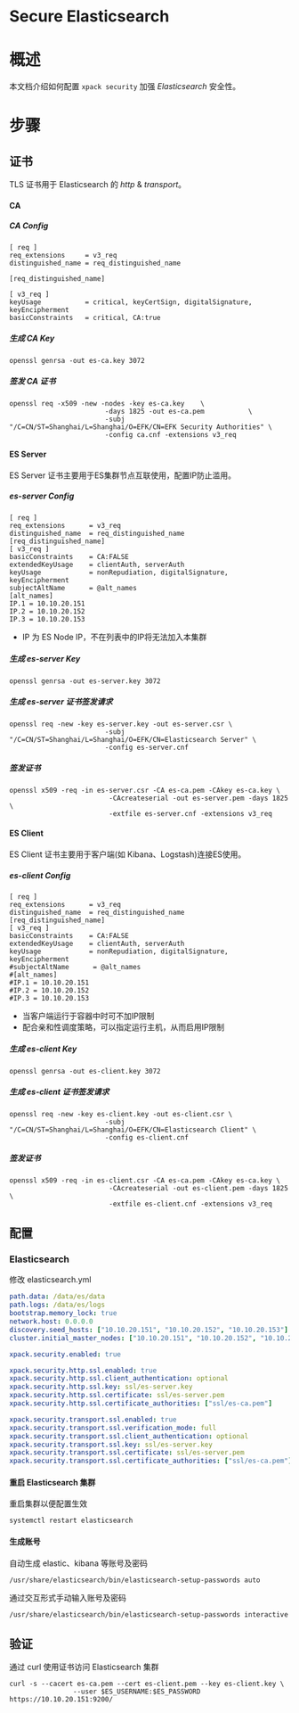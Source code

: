 # Secure Elasticsearch



# 概述

本文档介绍如何配置 `xpack security` 加强 *Elasticsearch* 安全性。


# 步骤


## 证书

TLS 证书用于 Elasticsearch 的 *http* & *transport*。


#### CA

##### CA Config

```
[ req ]
req_extensions     = v3_req
distinguished_name = req_distinguished_name

[req_distinguished_name]

[ v3_req ]
keyUsage           = critical, keyCertSign, digitalSignature, keyEncipherment
basicConstraints   = critical, CA:true
```



##### 生成 CA Key

```shell
openssl genrsa -out es-ca.key 3072
```



##### 签发 CA 证书

```shell
openssl req -x509 -new -nodes -key es-ca.key 	\
						-days 1825 -out es-ca.pem      		\
						-subj "/C=CN/ST=Shanghai/L=Shanghai/O=EFK/CN=EFK Security Authorities" \
						-config ca.cnf -extensions v3_req
```



#### ES Server

ES Server 证书主要用于ES集群节点互联使用，配置IP防止滥用。

##### es-server Config

```
[ req ]
req_extensions      = v3_req
distinguished_name  = req_distinguished_name
[req_distinguished_name]
[ v3_req ]
basicConstraints    = CA:FALSE
extendedKeyUsage    = clientAuth, serverAuth
keyUsage            = nonRepudiation, digitalSignature, keyEncipherment
subjectAltName      = @alt_names
[alt_names]
IP.1 = 10.10.20.151
IP.2 = 10.10.20.152
IP.3 = 10.10.20.153
```

- IP 为 ES Node IP，不在列表中的IP将无法加入本集群



##### 生成 es-server Key

```shell
openssl genrsa -out es-server.key 3072
```



##### 生成 es-server 证书签发请求

```shell
openssl req -new -key es-server.key -out es-server.csr \
						-subj "/C=CN/ST=Shanghai/L=Shanghai/O=EFK/CN=Elasticsearch Server" \
						-config es-server.cnf
```



##### 签发证书

```shell
openssl x509 -req -in es-server.csr -CA es-ca.pem -CAkey es-ca.key \
						 -CAcreateserial -out es-server.pem -days 1825  			 \
						 -extfile es-server.cnf -extensions v3_req
```



#### ES Client

ES Client 证书主要用于客户端(如 Kibana、Logstash)连接ES使用。



##### es-client Config

```
[ req ]
req_extensions      = v3_req
distinguished_name  = req_distinguished_name
[req_distinguished_name]
[ v3_req ]
basicConstraints    = CA:FALSE
extendedKeyUsage    = clientAuth, serverAuth
keyUsage            = nonRepudiation, digitalSignature, keyEncipherment
#subjectAltName      = @alt_names
#[alt_names]
#IP.1 = 10.10.20.151
#IP.2 = 10.10.20.152
#IP.3 = 10.10.20.153
```

- 当客户端运行于容器中时可不加IP限制
- 配合亲和性调度策略，可以指定运行主机，从而启用IP限制



##### 生成 es-client Key

```shell
openssl genrsa -out es-client.key 3072
```



##### 生成 es-client 证书签发请求

```shell
openssl req -new -key es-client.key -out es-client.csr \
						-subj "/C=CN/ST=Shanghai/L=Shanghai/O=EFK/CN=Elasticsearch Client" \
						-config es-client.cnf
```



##### 签发证书

```shell
openssl x509 -req -in es-client.csr -CA es-ca.pem -CAkey es-ca.key \
						 -CAcreateserial -out es-client.pem -days 1825  			 \
						 -extfile es-client.cnf -extensions v3_req
```



## 配置

### Elasticsearch

修改 elasticsearch.yml

```yaml
path.data: /data/es/data
path.logs: /data/es/logs
bootstrap.memory_lock: true
network.host: 0.0.0.0
discovery.seed_hosts: ["10.10.20.151", "10.10.20.152", "10.10.20.153"]
cluster.initial_master_nodes: ["10.10.20.151", "10.10.20.152", "10.10.20.153"]

xpack.security.enabled: true

xpack.security.http.ssl.enabled: true
xpack.security.http.ssl.client_authentication: optional
xpack.security.http.ssl.key: ssl/es-server.key
xpack.security.http.ssl.certificate: ssl/es-server.pem
xpack.security.http.ssl.certificate_authorities: ["ssl/es-ca.pem"]

xpack.security.transport.ssl.enabled: true
xpack.security.transport.ssl.verification_mode: full
xpack.security.transport.ssl.client_authentication: optional
xpack.security.transport.ssl.key: ssl/es-server.key
xpack.security.transport.ssl.certificate: ssl/es-server.pem
xpack.security.transport.ssl.certificate_authorities: ["ssl/es-ca.pem"]
```



#### 重启 Elasticsearch 集群

重启集群以便配置生效

```shell
systemctl restart elasticsearch
```



#### 生成账号

自动生成 elastic、kibana 等账号及密码

```shell
/usr/share/elasticsearch/bin/elasticsearch-setup-passwords auto
```



通过交互形式手动输入账号及密码

```shell
/usr/share/elasticsearch/bin/elasticsearch-setup-passwords interactive
```



## 验证

通过 curl 使用证书访问 Elasticsearch 集群

```shell
curl -s --cacert es-ca.pem --cert es-client.pem --key es-client.key \
				--user $ES_USERNAME:$ES_PASSWORD https://10.10.20.151:9200/
```

